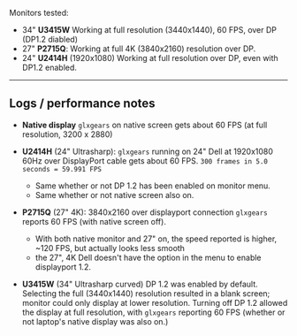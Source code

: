 Monitors tested:

- 34" **U3415W** Working at full resolution (3440x1440), 60 FPS, over DP (DP1.2 diabled)
- 27" **P2715Q**: Working at full 4K (3840x2160) resolution over DP. 
- 24" **U2414H** (1920x1080) Working at full resolution over DP, even with DP1.2 enabled.

-----------

## Logs / performance notes



- **Native display** `glxgears` on native screen gets about 60 FPS (at full resolution, 3200 x 2880)

- **U2414H** (24" Ultrasharp): `glxgears` running on 24" Dell at 1920x1080 60Hz over DisplayPort cable gets about 60 FPS. `300 frames in 5.0 seconds = 59.991 FPS`
  - Same whether or not DP 1.2 has been enabled on monitor menu. 
  - Same whether or not native screen also on.  

- **P2715Q** (27" 4K): 3840x2160 over displayport connection `glxgears` reports 60 FPS (with native screen off).
  - With both native monitor and 27" on, the speed reported is higher, ~120 FPS, but actually looks less smooth
  - the 27", 4K Dell doesn't have the option in the menu to enable displayport 1.2.

- **U3415W** (34" Ultrasharp curved) DP 1.2 was enabled by default.  Selecting the full (3440x1440) resolution resulted in a blank screen; monitor could only display at lower resolution.  Turning off DP 1.2 allowed the display at full resolution, with `glxgears` reporting 60 FPS (whether or not laptop's native display was also on.)


